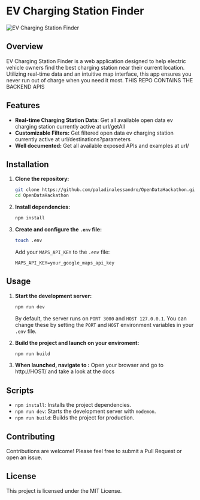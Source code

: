 # EV Charging Station Finder

![EV Charging Station Finder](https://i.giphy.com/media/v1.Y2lkPTc5MGI3NjExcGh4dDhiN3dycG0ycmd6eWdjZW10c2p4dTBlZWhrOGxhbjdmcGhoOCZlcD12MV9pbnRlcm5hbF9naWZfYnlfaWQmY3Q9Zw/7WtudzD9XpxXG/giphy.gif)

## Overview
EV Charging Station Finder is a web application designed to help electric vehicle owners find the best charging station near their current location. Utilizing real-time data and an intuitive map interface, this app ensures you never run out of charge when you need it most.
THIS REPO CONTAINS THE BACKEND APIS

## Features
- **Real-time Charging Station Data:** Get all available open data ev charging station currently active at url/getAll
- **Customizable Filters:** Get filtered open data ev charging station currently active at url/destinations?parameters
- **Well documented:** Get all available exposed APIs and examples at url/

## Installation

1. **Clone the repository:**
    ```sh
    git clone https://github.com/paladinalessandro/OpenDataHackathon.git
    cd OpenDataHackathon
    ```

2. **Install dependencies:**
    ```sh
    npm install
    ```

3. **Create and configure the `.env` file:**
    ```sh
    touch .env
    ```
    Add your `MAPS_API_KEY` to the `.env` file:
    ```env
    MAPS_API_KEY=your_google_maps_api_key
    ```

## Usage

1. **Start the development server:**
    ```sh
    npm run dev
    ```
    By default, the server runs on `PORT 3000` and `HOST 127.0.0.1`. You can change these by setting the `PORT` and `HOST` environment variables in your `.env` file.

2. **Build the project and launch on your enviroment:**
    ```sh
    npm run build
    ```
3. **When launched, navigate to :**
    Open your browser and go to http://HOST/ and take a look at the docs


## Scripts

- `npm install`: Installs the project dependencies.
- `npm run dev`: Starts the development server with `nodemon`.
- `npm run build`: Builds the project for production.

## Contributing
Contributions are welcome! Please feel free to submit a Pull Request or open an issue.

## License
This project is licensed under the MIT License.
